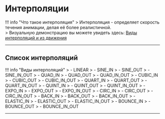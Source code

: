 # Интерполяции

!!! info "Что такое интерполяция"
	> Интерполяция - определяет скорость течения анимации, делая её более реалистичной.  
	> Визуальную демонстрацию вы можете увидеть здесь: [Виды интерполяций и из движения](https://easings.net/)

---

## Список интерполяций

!!! info "Виды интерполяций"
	> - LINEAR
	> - SINE_IN
	> - SINE_OUT
	> - SINE_IN_OUT
	> - QUAD_IN
	> - QUAD_OUT
	> - QUAD_IN_OUT
	> - CUBIC_IN
	> - CUBIC_OUT
	> - CUBIC_IN_OUT
	> - QUART_IN
	> - QUART_OUT
	> - QUART_IN_OUT
	> - QUINT_IN
	> - QUINT_OUT
	> - QUINT_IN_OUT
	> - EXPO_IN
	> - EXPO_OUT
	> - EXPO_IN_OUT
	> - CIRC_IN
	> - CIRC_OUT
	> - CIRC_IN_OUT
	> - BACK_IN
	> - BACK_OUT
	> - BACK_IN_OUT
	> - ELASTIC_IN
	> - ELASTIC_OUT
	> - ELASTIC_IN_OUT
	> - BOUNCE_IN
	> - BOUNCE_OUT
	> - BOUNCE_IN_OUT

---
